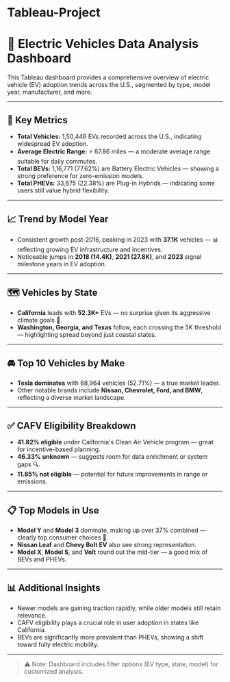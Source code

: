 # Tableau-Project
# 🚗 Electric Vehicles Data Analysis Dashboard

This Tableau dashboard provides a comprehensive overview of electric vehicle (EV) adoption trends across the U.S., segmented by type, model year, manufacturer, and more.

---

## 🔢 Key Metrics

- **Total Vehicles:** 1,50,446 EVs recorded across the U.S., indicating widespread EV adoption.
- **Average Electric Range:** ⚡ 67.86 miles — a moderate average range suitable for daily commutes.
- **Total BEVs:** 1,16,771 (77.62%) are Battery Electric Vehicles — showing a strong preference for zero-emission models.
- **Total PHEVs:** 33,675 (22.38%) are Plug-in Hybrids — indicating some users still value hybrid flexibility.

---

## 📈 Trend by Model Year

- Consistent growth post-2016, peaking in 2023 with **37.1K** vehicles — 📊 reflecting growing EV infrastructure and incentives.
- Noticeable jumps in **2018 (14.4K)**, **2021 (27.8K)**, and **2023** signal milestone years in EV adoption.

---

## 🗺️ Vehicles by State

- **California** leads with **52.3K+** EVs — no surprise given its aggressive climate goals 🌿.
- **Washington, Georgia, and Texas** follow, each crossing the 5K threshold — highlighting spread beyond just coastal states.

---

## 🚘 Top 10 Vehicles by Make

- **Tesla dominates** with 68,964 vehicles (52.71%) — a true market leader.
- Other notable brands include **Nissan, Chevrolet, Ford, and BMW**, reflecting a diverse market landscape.

---

## ✅ CAFV Eligibility Breakdown

- **41.82% eligible** under California's Clean Air Vehicle program — great for incentive-based planning.
- **46.33% unknown** — suggests room for data enrichment or system gaps 🔍.
- **11.85% not eligible** — potential for future improvements in range or emissions.

---

## 📋 Top Models in Use

- **Model Y** and **Model 3** dominate, making up over 37% combined — clearly top consumer choices 🚀.
- **Nissan Leaf** and **Chevy Bolt EV** also see strong representation.
- **Model X**, **Model S**, and **Volt** round out the mid-tier — a good mix of BEVs and PHEVs.

---

## 📊 Additional Insights

- Newer models are gaining traction rapidly, while older models still retain relevance.
- CAFV eligibility plays a crucial role in user adoption in states like California.
- BEVs are significantly more prevalent than PHEVs, showing a shift toward fully electric mobility.

---

> ⚠️ Note: Dashboard includes filter options (EV type, state, model) for customized analysis.

